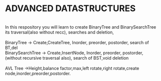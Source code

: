 # ADVANCED DATASTRUCTURES
<br>In this respository you will learn to create BinaryTree and BinarySearchTree its traversal(also without recc), searches and deletion,
<br>
<br> BinaryTree -> Create,CreateTree, Inorder, preorder, postorder, search of BT,del
<br>BinarySearchTree -> Create,InsertNode, Inorder, preorder, postorder,(without recursive traversal also), search of BST,void deletion
<br>
<br> AVL Tree ->Height,balance factor,max,left rotate,right rotate,create node,inorder,preorder,postorder.

